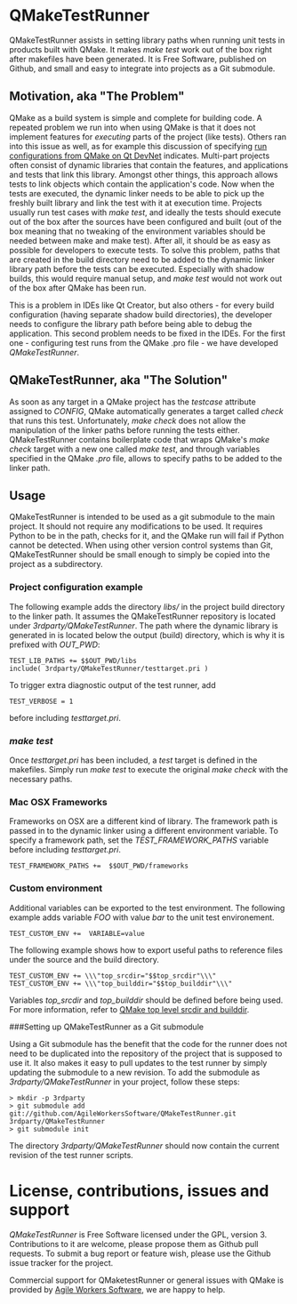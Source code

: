 # QMakeTestRunner

QMakeTestRunner assists in setting library paths when running unit tests in products built with QMake. It makes _make test_ work out of the box right after makefiles have been generated. It is Free Software, published on Github, and small and easy to integrate into projects as a Git submodule.

## Motivation, aka "The Problem"

QMake as a build system is simple and complete for building code. A repeated problem we run into when using QMake is that it does not implement features for _executing_ parts of the project (like tests). Others ran into this issue as well, as for example this discussion of specifying [run configurations from QMake on Qt DevNet](https://qt-project.org/forums/viewthread/15717) indicates. Multi-part projects often consist of dynamic libraries that contain the features, and applications and tests that link this library. Amongst other things, this approach allows tests to link objects which contain the application's code. Now when the tests are executed, the dynamic linker needs to be able to pick up the freshly built library and link the test with it at execution time. Projects usually run test cases with _make test_, and ideally the tests should execute out of the box after the sources have been configured and built (out of the box meaning that no tweaking of the environment variables should be needed between make and make test). After all, it should be as easy as possible for developers to execute tests. To solve this problem, paths that are created in the build directory need to be added to the dynamic linker library path before the tests can be executed. Especially with shadow builds, this would require manual setup, and _make test_ would not work out of the box after QMake has been run.

This is a problem in IDEs like Qt Creator, but also others - for every build configuration (having separate shadow build directories), the developer needs to configure the library path before being able to debug the application. This second problem needs to be fixed in the IDEs. For the first one - configuring test runs from the QMake .pro file - we have developed _QMakeTestRunner_.

## QMakeTestRunner, aka "The Solution"

As soon as any target in a QMake project has the _testcase_ attribute assigned to *CONFIG*, QMake automatically generates a target called _check_ that runs this test. Unfortunately, _make check_ does not allow the manipulation of the linker paths before running the tests either. QMakeTestRunner contains boilerplate code that wraps QMake's _make check_ target with a new one called _make test_, and through variables specified in the QMake _.pro_ file, allows to specify paths to be added to the linker path.

## Usage

QMakeTestRunner is intended to be used as a git submodule to the main project. It should not require any modifications to be used. It requires Python to be in the path, checks for it, and the QMake run will fail if Python cannot be detected. When using other version control systems than Git, QMakeTestRunner should be small enough to simply be copied into the project as a subdirectory.

### Project configuration example

The following example adds the directory _libs/_ in the project build directory to the linker path. It assumes the QMakeTestRunner repository is located under _3rdparty/QMakeTestRunner_. The path where the dynamic library is generated in is located below the output (build) directory, which is why it is prefixed with *OUT_PWD*:

<pre><code>TEST_LIB_PATHS += $$OUT_PWD/libs
include( 3rdparty/QMakeTestRunner/testtarget.pri )
</code></pre>

To trigger extra diagnostic output of the test runner, add 

<pre><code>TEST_VERBOSE = 1
</code></pre>

before including _testtarget.pri_.

### _make test_

Once _testtarget.pri_ has been included, a _test_ target is defined in the makefiles. Simply run _make test_ to execute the original _make check_ with the necessary paths.

### Mac OSX Frameworks

Frameworks on OSX are a different kind of library. The framework path is passed in to the dynamic linker using a different environment variable. To specify a framework path, set the _TEST_FRAMEWORK_PATHS_ variable before including _testtarget.pri_.

<pre><code>TEST_FRAMEWORK_PATHS +=  $$OUT_PWD/frameworks</pre></code>

### Custom environment

Additional variables can be exported to the test environment. The following example adds variable _FOO_ with value _bar_ to the unit test environement.

<pre><code>TEST_CUSTOM_ENV +=  VARIABLE=value</pre></code>

The following example shows how to export useful paths to reference files under the source and the build directory.

<pre><code>TEST_CUSTOM_ENV += \\\"top_srcdir="$$top_srcdir"\\\"
TEST_CUSTOM_ENV += \\\"top_builddir="$$top_builddir"\\\"
</pre></code>

Variables _top_srcdir_ and _top_builddir_ should be defined before being used. For more information, refer to [QMake top level srcdir and builddir](http://qt-project.org/wiki/QMake-top-level-srcdir-and-builddir).

###Setting up QMakeTestRunner as a Git submodule

Using a Git submodule has the benefit that the code for the runner does not need to be duplicated into the repository of the project that is supposed to use it. It also makes it easy to pull updates to the test runner by simply updating the submodule to a new revision. To add the submodule as _3rdparty/QMakeTestRunner_ in your project, follow these steps:
<pre><code>> mkdir -p 3rdparty
> git submodule add git://github.com/AgileWorkersSoftware/QMakeTestRunner.git 3rdparty/QMakeTestRunner
> git submodule init</code></pre>

The directory _3rdparty/QMakeTestRunner_ should now contain the current revision of the test runner scripts.

# License, contributions, issues and support

_QMakeTestRunner_ is Free Software licensed under the GPL, version 3. Contributions to it are welcome, please propose them as Github pull requests. To submit a bug report or feature wish, please use the Github issue tracker for the project. 

Commercial support for QMaketestRunner or general issues with QMake is provided by [Agile Workers Software](https://github.com/AgileWorkersSoftware), we are happy to help.
